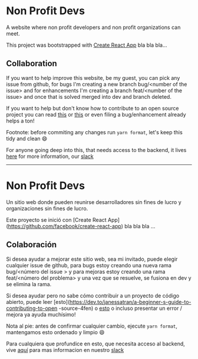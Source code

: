 # Non Profit Devs

A website where non profit developers and non profit organizations can meet.

This project was bootstrapped with [Create React App](https://github.com/facebook/create-react-app) bla bla bla...

## Collaboration

If you want to help improve this website, be my guest, you can pick any issue from github, for bugs I'm creating a new branch bug/\<number of the issue\> and for enhancements I'm creating a branch feat/\<number of the issue\> and once that is solved merged into dev and branch deleted.

If you want to help but don't know how to contribute to an open source project you can read [this](https://dev.to/janessatran/a-beginner-s-guide-to-contributing-to-open-source-4fen) or [this](https://opensource.guide/how-to-contribute/) or even filing a bug/enhancement already helps a ton! 

Footnote: before commiting any changes run `yarn format`, let's keep this tidy and clean :smile:

For anyone going deep into this, that needs access to the backend, it lives [here](https://github.com/jenaro94/non-profit-devs-back) for more information, our [slack](https://join.slack.com/t/nonprofitdevs/shared_invite/zt-fd7sjx0l-9vf9TRTA~4lfCiG78LRJuw)

---

# Non Profit Devs

Un sitio web donde pueden reunirse desarrolladores sin fines de lucro y organizaciones sin fines de lucro.

Este proyecto se inició con [Create React App] (https://github.com/facebook/create-react-app) bla bla bla ...

## Colaboración

Si desea ayudar a mejorar este sitio web, sea mi invitado, puede elegir cualquier issue de github, para bugs estoy creando una nueva rama bug/\<número del issue \> y para mejoras estoy creando una rama feat/\<número del problema\> y una vez que se resuelve, se fusiona en dev y se elimina la rama.

Si desea ayudar pero no sabe cómo contribuir a un proyecto de código abierto, puede leer [esto](https://dev.to/janessatran/a-beginner-s-guide-to-contributing-to-open -source-4fen) o [esto](https://opensource.guide/how-to-contribute/) o incluso presentar un error / mejora ya ayuda muchísimo!

Nota al pie: antes de confirmar cualquier cambio, ejecute `yarn format`, mantengamos esto ordenado y limpio :smile:

Para cualquiera que profundice en esto, que necesita acceso al backend, vive [aquí](https://github.com/jenaro94/non-profit-devs-back) para mas informacion en nuestro [slack](https://join.slack.com/t/nonprofitdevs/shared_invite/zt-fd7sjx0l-9vf9TRTA~4lfCiG78LRJuw)
